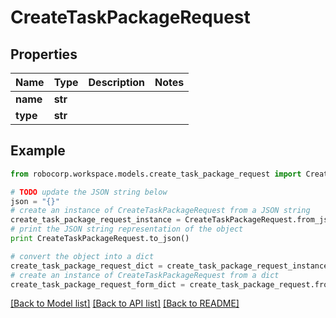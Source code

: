 # CreateTaskPackageRequest


## Properties
Name | Type | Description | Notes
------------ | ------------- | ------------- | -------------
**name** | **str** |  | 
**type** | **str** |  | 

## Example

```python
from robocorp.workspace.models.create_task_package_request import CreateTaskPackageRequest

# TODO update the JSON string below
json = "{}"
# create an instance of CreateTaskPackageRequest from a JSON string
create_task_package_request_instance = CreateTaskPackageRequest.from_json(json)
# print the JSON string representation of the object
print CreateTaskPackageRequest.to_json()

# convert the object into a dict
create_task_package_request_dict = create_task_package_request_instance.to_dict()
# create an instance of CreateTaskPackageRequest from a dict
create_task_package_request_form_dict = create_task_package_request.from_dict(create_task_package_request_dict)
```
[[Back to Model list]](../README.md#documentation-for-models) [[Back to API list]](../README.md#documentation-for-api-endpoints) [[Back to README]](../README.md)


